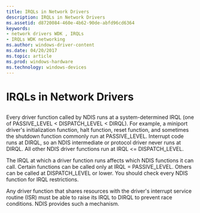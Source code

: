 ```yaml
---
title: IRQLs in Network Drivers
description: IRQLs in Network Drivers
ms.assetid: d8720084-460e-4b62-90de-abfd96cd6364
keywords:
- network drivers WDK , IRQLs
- IRQLs WDK networking
ms.author: windows-driver-content
ms.date: 04/20/2017
ms.topic: article
ms.prod: windows-hardware
ms.technology: windows-devices
---
```


# IRQLs in Network Drivers


## <a href="" id="ddk-irqls-ng"></a>


Every driver function called by NDIS runs at a system-determined IRQL (one of PASSIVE\_LEVEL &lt; DISPATCH\_LEVEL &lt; DIRQL). For example, a miniport driver's initialization function, halt function, reset function, and sometimes the shutdown function commonly run at PASSIVE\_LEVEL. Interrupt code runs at DIRQL, so an NDIS intermediate or protocol driver never runs at DIRQL. All other NDIS driver functions run at IRQL &lt;= DISPATCH\_LEVEL.

The IRQL at which a driver function runs affects which NDIS functions it can call. Certain functions can be called only at IRQL = PASSIVE\_LEVEL. Others can be called at DISPATCH\_LEVEL or lower. You should check every NDIS function for IRQL restrictions.

Any driver function that shares resources with the driver's interrupt service routine (ISR) must be able to raise its IRQL to DIRQL to prevent race conditions. NDIS provides such a mechanism.

 

 






